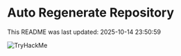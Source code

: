 # Auto Regenerate Repository

This README was last updated: 2025-10-14 23:50:59

 ![TryHackMe](https://tryhackme.com/badge/533634)